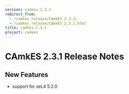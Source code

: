 ```yaml
---
version: camkes-2.3.1
redirect_from:
  - /camkes_release/CAmkES_2.3.1/
  - /camkes_release/CAmkES_2.3.1.html
title: camkes-2.3.1
project: camkes
---
```

# CAmkES 2.3.1 Release Notes


## New Features


- support for seL4 5.2.0


